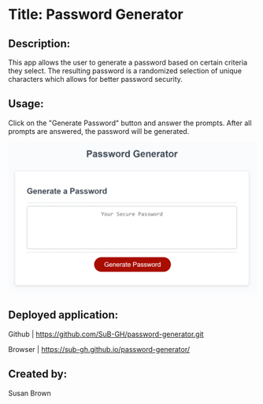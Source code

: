 # Title:  Password Generator

## Description:
This app allows the user to generate a password based on certain criteria they select.  The resulting password is a randomized selection of unique characters which allows for better password security.

## Usage:
Click on the "Generate Password" button and answer the prompts.  After all prompts are answered, the password will be generated.

![alt text](/assets/images/password-generator-screenshot.png)

## Deployed application:
Github |  https://github.com/SuB-GH/password-generator.git

Browser |  https://sub-gh.github.io/password-generator/

## Created by:
Susan Brown

